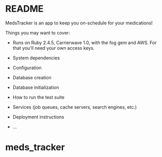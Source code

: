 # README


MedsTracker is an app to keep you on-schedule for your medications!

Things you may want to cover:

* Runs on Ruby 2.4.5, Carrierwave 1.0, with the fog gem and AWS.  For that you'll need your own access keys.

* System dependencies

* Configuration

* Database creation

* Database initialization

* How to run the test suite

* Services (job queues, cache servers, search engines, etc.)

* Deployment instructions

* ...
# meds_tracker

